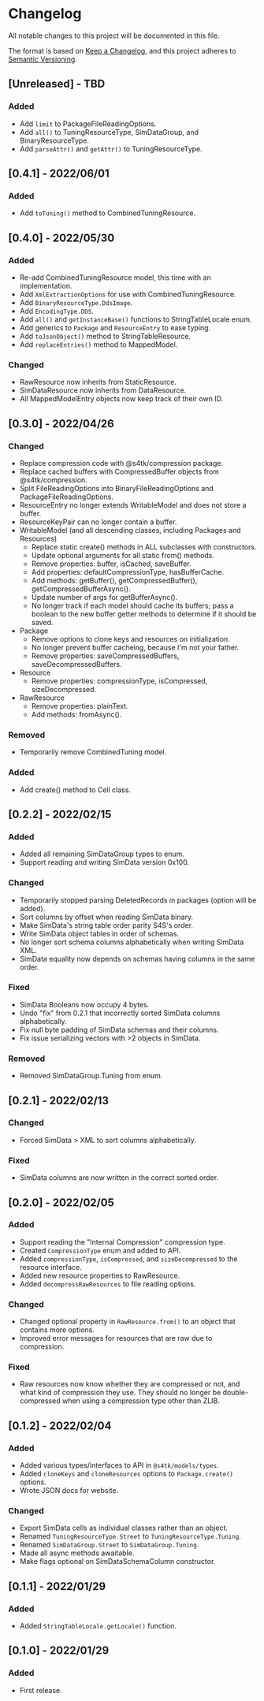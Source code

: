 # Changelog

All notable changes to this project will be documented in this file.

The format is based on [Keep a Changelog](https://keepachangelog.com/en/1.0.0/),
and this project adheres to [Semantic Versioning](https://semver.org/spec/v2.0.0.html).

## [Unreleased] - TBD
### Added
- Add `limit` to PackageFileReadingOptions.
- Add `all()` to TuningResourceType, SimDataGroup, and BinaryResourceType.
- Add `parseAttr()` and `getAttr()` to TuningResourceType.

## [0.4.1] - 2022/06/01
### Added
- Add `toTuning()` method to CombinedTuningResource.

## [0.4.0] - 2022/05/30
### Added
- Re-add CombinedTuningResource model, this time with an implementation.
- Add `XmlExtractionOptions` for use with CombinedTuningResource.
- Add `BinaryResourceType.DdsImage`.
- Add `EncodingType.DDS`.
- Add `all()` and `getInstanceBase()` functions to StringTableLocale enum.
- Add generics to `Package` and `ResourceEntry` to ease typing.
- Add `toJsonObject()` method to StringTableResource.
- Add `replaceEntries()` method to MappedModel.
### Changed
- RawResource now inherits from StaticResource.
- SimDataResource now inherits from DataResource.
- All MappedModelEntry objects now keep track of their own ID.

## [0.3.0] - 2022/04/26
### Changed
- Replace compression code with @s4tk/compression package.
- Replace cached buffers with CompressedBuffer objects from @s4tk/compression.
- Split FileReadingOptions into BinaryFileReadingOptions and PackageFileReadingOptions.
- ResourceEntry no longer extends WritableModel and does not store a buffer.
- ResourceKeyPair can no longer contain a buffer.
- WritableModel (and all descending classes, including Packages and Resources)
  - Replace static create() methods in ALL subclasses with constructors.
  - Update optional arguments for all static from() methods.
  - Remove properties: buffer, isCached, saveBuffer.
  - Add properties: defaultCompressionType, hasBufferCache.
  - Add methods: getBuffer(), getCompressedBuffer(), getCompressedBufferAsync().
  - Update number of args for getBufferAsync().
  - No longer track if each model should cache its buffers; pass a boolean to the new buffer getter methods to determine if it should be saved.
- Package
  - Remove options to clone keys and resources on initialization.
  - No longer prevent buffer cacheing, because I'm not your father.
  - Remove properties: saveCompressedBuffers, saveDecompressedBuffers.
- Resource
  - Remove properties: compressionType, isCompressed, sizeDecompressed.
- RawResource
  - Remove properties: plainText.
  - Add methods: fromAsync().
### Removed
- Temporarily remove CombinedTuning model.
### Added
- Add create() method to Cell class.

## [0.2.2] - 2022/02/15
### Added
- Added all remaining SimDataGroup types to enum.
- Support reading and writing SimData version 0x100.
### Changed
- Temporarily stopped parsing DeletedRecords in packages (option will be added).
- Sort columns by offset when reading SimData binary.
- Make SimData's string table order parity S4S's order.
- Write SimData object tables in order of schemas.
- No longer sort schema columns alphabetically when writing SimData XML.
- SimData equality now depends on schemas having columns in the same order.
### Fixed
- SimData Booleans now occupy 4 bytes.
- Undo "fix" from 0.2.1 that incorrectly sorted SimData columns alphabetically.
- Fix null byte padding of SimData schemas and their columns.
- Fix issue serializing vectors with >2 objects in SimData.
### Removed
- Removed SimDataGroup.Tuning from enum.

## [0.2.1] - 2022/02/13
### Changed
- Forced SimData > XML to sort columns alphabetically.
### Fixed
- SimData columns are now written in the correct sorted order.

## [0.2.0] - 2022/02/05
### Added
- Support reading the "Internal Compression" compression type.
- Created `CompressionType` enum and added to API.
- Added `compressionType`, `isCompressed`, and `sizeDecompressed` to the resource interface.
- Added new resource properties to RawResource.
- Added `decompressRawResources` to file reading options.
### Changed
- Changed optional property in `RawResource.from()` to an object that contains more options.
- Improved error messages for resources that are raw due to compression.
### Fixed
- Raw resources now know whether they are compressed or not, and what kind of compression they use. They should no longer be double-compressed when using a compression type other than ZLIB.

## [0.1.2] - 2022/02/04
### Added
- Added various types/interfaces to API in `@s4tk/models/types`.
- Added `cloneKeys` and `cloneResources` options to `Package.create()` options.
- Wrote JSON docs for website.
### Changed
- Export SimData cells as individual classes rather than an object.
- Renamed `TuningResourceType.Street` to `TuningResourceType.Tuning`.
- Renamed `SimDataGroup.Street` to `SimDataGroup.Tuning`.
- Made all async methods awaitable.
- Make flags optional on SimDataSchemaColumn constructor.

## [0.1.1] - 2022/01/29
### Added
- Added `StringTableLocale.getLocale()` function.

## [0.1.0] - 2022/01/29
### Added
- First release.
